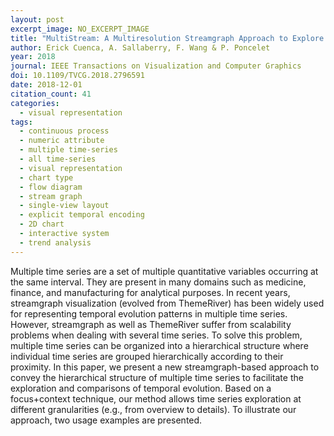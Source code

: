 ```yaml
---
layout: post
excerpt_image: NO_EXCERPT_IMAGE
title: "MultiStream: A Multiresolution Streamgraph Approach to Explore Hierarchical Time Series"
author: Erick Cuenca, A. Sallaberry, F. Wang & P. Poncelet
year: 2018
journal: IEEE Transactions on Visualization and Computer Graphics
doi: 10.1109/TVCG.2018.2796591
date: 2018-12-01
citation_count: 41
categories:
  - visual representation
tags:
  - continuous process
  - numeric attribute
  - multiple time-series
  - all time-series
  - visual representation
  - chart type
  - flow diagram
  - stream graph
  - single-view layout
  - explicit temporal encoding
  - 2D chart
  - interactive system
  - trend analysis
---
```

Multiple time series are a set of multiple quantitative variables occurring at the same interval. They are present in many domains such as medicine, finance, and manufacturing for analytical purposes. In recent years, streamgraph visualization (evolved from ThemeRiver) has been widely used for representing temporal evolution patterns in multiple time series. However, streamgraph as well as ThemeRiver suffer from scalability problems when dealing with several time series. To solve this problem, multiple time series can be organized into a hierarchical structure where individual time series are grouped hierarchically according to their proximity. In this paper, we present a new streamgraph-based approach to convey the hierarchical structure of multiple time series to facilitate the exploration and comparisons of temporal evolution. Based on a focus+context technique, our method allows time series exploration at different granularities (e.g., from overview to details). To illustrate our approach, two usage examples are presented.
